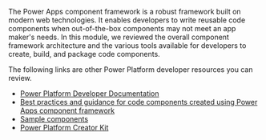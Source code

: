 The Power Apps component framework is a robust framework built on modern web technologies. It enables developers to write reusable code components when out-of-the-box components may not meet an app maker's needs. In this module, we reviewed the overall component framework architecture and the various tools available for developers to create, build, and package code components.

The following links are other Power Platform developer resources you can review.

- [Power Platform Developer Documentation](/power-platform/developer/?azure-portal=true)
- [Best practices and guidance for code components created using Power Apps component framework](/power-apps/developer/component-framework/code-components-best-practices/?azure-portal=true)
- [Sample components](/power-apps/developer/component-framework/use-sample-components/?azure-portal=true)
- [Power Platform Creator Kit](/power-platform/guidance/creator-kit/overview/?azure-portal=true)
